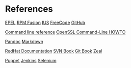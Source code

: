 References
==========

[EPEL](http://fedoraproject.org/wiki/EPEL)
[RPM Fusion](http://rpmfusion.org/)
[IUS](http://iuscommunity.org)
[FreeCode](http://freecode.com/)
[GitHub](http://github.com)

[Command line reference](http://ss64.com)
[OpenSSL Command-Line HOWTO](http://www.madboa.com/geek/openssl)

[Pandoc](http://johnmacfarlane.net/pandoc/)
[Markdown](http://daringfireball.net/projects/markdown/)

[RedHat Documentation](https://access.redhat.com/site/documentation/en-US/)
[SVN Book](http://svnbook.red-bean.com/)
[Git Book](http://git-scm.com/book)
[Zeal](http://zealdocs.org/)

[Puppet](http://docs.puppetlabs.com/)
[Jenkins](http://jenkins-ci.org/)
[Selenium](http://docs.seleniumhq.org/)
